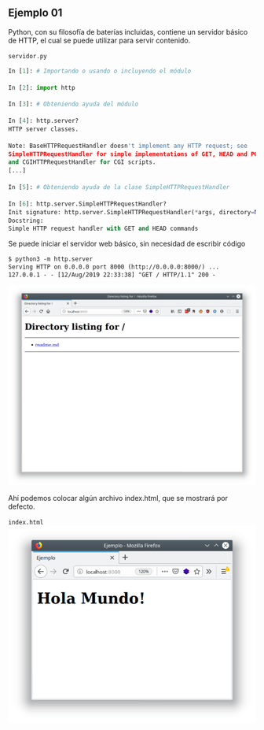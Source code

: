 ## Ejemplo 01

Python, con su filosofía de baterías incluidas, contiene un servidor básico de HTTP, el cual se puede utilizar para servir contenido.

`servidor.py`
```python
In [1]: # Importando o usando o incluyendo el módulo

In [2]: import http

In [3]: # Obteniendo ayuda del módulo

In [4]: http.server?
HTTP server classes.

Note: BaseHTTPRequestHandler doesn't implement any HTTP request; see
SimpleHTTPRequestHandler for simple implementations of GET, HEAD and POST,
and CGIHTTPRequestHandler for CGI scripts.
[...]

In [5]: # Obteniendo ayuda de la clase SimpleHTTPRequestHandler

In [6]: http.server.SimpleHTTPRequestHandler?
Init signature: http.server.SimpleHTTPRequestHandler(*args, directory=None, **kwargs)
Docstring:     
Simple HTTP request handler with GET and HEAD commands
```

Se puede iniciar el servidor web básico, sin necesidad de escribir código

```
$ python3 -m http.server
Serving HTTP on 0.0.0.0 port 8000 (http://0.0.0.0:8000/) ...
127.0.0.1 - - [12/Aug/2019 22:33:38] "GET / HTTP/1.1" 200 -
```

![ejemplo_server](./ejemplo_server.png)

Ahí podemos colocar algún archivo index.html, que se mostrará por defecto.

`index.html`
![ejemplo_server2](./ejemplo_server2.png)